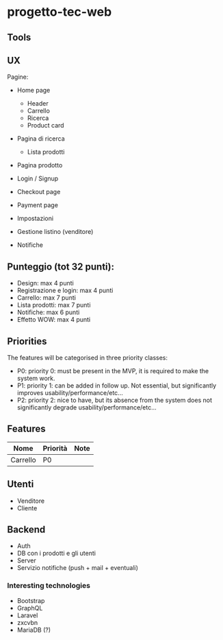 # progetto-tec-web

## Tools

## UX

Pagine:
* Home page
	* Header
	* Carrello
	* Ricerca
	* Product card
* Pagina di ricerca
	* Lista prodotti
* Pagina prodotto
* Login / Signup
* Checkout page
* Payment page
* Impostazioni
* Gestione listino (venditore)

* Notifiche

## Punteggio (tot 32 punti):
* Design: max 4 punti
* Registrazione e login: max 4 punti
* Carrello: max 7 punti
* Lista prodotti: max 7 punti
* Notifiche: max 6 punti
* Effetto WOW: max 4 punti

## Priorities
The features will be categorised in three priority classes:
 * P0: priority 0: must be present in the MVP, it is required to make the system work.
 * P1: priority 1: can be added in follow up. Not essential, but significantly improves usability/performance/etc...
 * P2: priority 2: nice to have, but its absence from the system does not significantly degrade usability/performance/etc...

## Features
| Nome | Priorità | Note |
| --- | --- | --- |
| Carrello| P0 | |
## Utenti

* Venditore
* Cliente


## Backend

* Auth
* DB con i prodotti e gli utenti
* Server
* Servizio notifiche (push + mail + eventuali)

### Interesting technologies

* Bootstrap
* GraphQL
* Laravel
* zxcvbn
* MariaDB (?)
